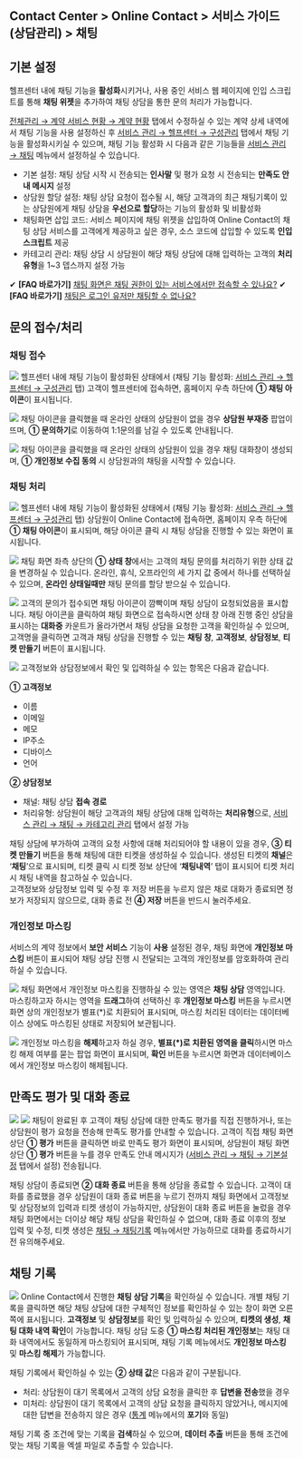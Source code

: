 ## Contact Center > Online Contact > 서비스 가이드 (상담관리) > 채팅

## 기본 설정
헬프센터 내에 채팅 기능을 **활성화**시키거나, 사용 중인 서비스 웹 페이지에 인입 스크립트를 통해 **채팅 위젯**을 추가하여 채팅 상담을 통한 문의 처리가 가능합니다.

[전체관리 → 계약 서비스 현황 → 계약 현황](https://docs.toast.com/ko/Contact%20Center/ko/online-contact-guide-global-management/#_2) 탭에서 수정하실 수 있는 계약 상세 내역에서 채팅 기능을 사용 설정하신 후 [서비스 관리 → 헬프센터 → 구성관리](https://docs.toast.com/ko/Contact%20Center/ko/online-contact-guide-service-management/#_38) 탭에서 채팅 기능을 활성화시키실 수 있으며, 채팅 기능 활성화 시 다음과 같은 기능들을 [서비스 관리 → 채팅](https://docs.toast.com/ko/Contact%20Center/ko/online-contact-guide-service-management/#_3) 메뉴에서 설정하실 수 있습니다.

-	기본 설정: 채팅 상담 시작 시 전송되는 **인사말** 및 평가 요청 시 전송되는 **만족도 안내 메시지** 설정
-	상담원 할당 설정: 채팅 상담 요청이 접수될 시, 해당 고객과의 최근 채팅기록이 있는 상담원에게 채팅 상담을 **우선으로 할당**하는 기능의 활성화 및 비활성화
-	채팅화면 삽입 코드: 서비스 페이지에 채팅 위젯을 삽입하여 Online Contact의 채팅 상담 서비스를 고객에게 제공하고 싶은 경우, 소스 코드에 삽입할 수 있도록 **인입 스크립트** 제공
-	카테고리 관리: 채팅 상담 시 상담원이 해당 채팅 상담에 대해 입력하는 고객의 **처리유형**을 1~3 뎁스까지 설정 가능

✔ **\[FAQ 바로가기]** [채팅 화면은 채팅 권한이 있는 서비스에서만 접속할 수 있나요?](https://nhn-contact.oc.toast.com/oc/hc/article/102/)
✔ **\[FAQ 바로가기]** [채팅은 로그인 유저만 채팅할 수 없나요?](https://nhn-contact.oc.toast.com/oc/hc/article/53/)

## 문의 접수/처리
### 채팅 접수
![](http://static.toastoven.net/prod_contact_center/5.2-(1).png)
헬프센터 내에 채팅 기능이 활성화된 상태에서 (채팅 기능 활성화: [서비스 관리 → 헬프센터 → 구성관리](https://docs.toast.com/ko/Contact%20Center/ko/online-contact-guide-service-management/#_38) 탭) 고객이 헬프센터에 접속하면, 홈페이지 우측 하단에 **① 채팅 아이콘**이 표시됩니다.


![](http://static.toastoven.net/prod_contact_center/5.2-(2).png)
채팅 아이콘을 클릭했을 때 온라인 상태의 상담원이 없을 경우 **상담원 부재중** 팝업이 뜨며, **① 문의하기**로 이동하여 1:1문의를 남길 수 있도록 안내됩니다.


![](http://static.toastoven.net/prod_contact_center/5.2-(3).png)
채팅 아이콘을 클릭했을 때 온라인 상태의 상담원이 있을 경우 채팅 대화창이 생성되며, **① 개인정보 수집 동의** 시 상담원과의 채팅을 시작할 수 있습니다. 


### 채팅 처리
![](http://static.toastoven.net/prod_contact_center/5.2-(4).png)
헬프센터 내에 채팅 기능이 활성화된 상태에서 (채팅 기능 활성화: [서비스 관리 → 헬프센터 → 구성관리](https://docs.toast.com/ko/Contact%20Center/ko/online-contact-guide-service-management/#_38) 탭) 상담원이 Online Contact에 접속하면, 홈페이지 우측 하단에 **① 채팅 아이콘**이 표시되며, 해당 아이콘 클릭 시 채팅 상담을 진행할 수 있는 화면이 표시됩니다.

![](http://static.toastoven.net/prod_contact_center/5.2-(5)_1.png)
채팅 화면 좌측 상단의 **① 상태 창**에서는 고객의 채팅 문의를 처리하기 위한 상태 값을 변경하실 수 있습니다. 온라인, 휴식, 오프라인의 세 가지 값 중에서 하나를 선택하실 수 있으며, **온라인 상태일때만** 채팅 문의를 할당 받으실 수 있습니다.

![](http://static.toastoven.net/prod_contact_center/5.2-(6).gif)
고객의 문의가 접수되면 채팅 아이콘이 깜빡이며 채팅 상담이 요청되었음을 표시합니다. 채팅 아이콘을 클릭하여 채팅 화면으로 접속하시면 상태 창 아래 진행 중인 상담을 표시하는 **대화중** 카운트가 올라가면서 채팅 상담을 요청한 고객을 확인하실 수 있으며, 고객명을 클릭하면 고객과 채팅 상담을 진행할 수 있는 **채팅 창**, **고객정보**, **상담정보**, **티켓 만들기** 버튼이 표시됩니다. 

![](http://static.toastoven.net/prod_contact_center/5.2-(5)_2.png)
고객정보와 상담정보에서 확인 및 입력하실 수 있는 항목은 다음과 같습니다.

**① 고객정보**

-	이름
-	이메일
-	메모
-	IP주소
-	디바이스
- 언어

**② 상담정보**

-	채널: 채팅 상담 **접속 경로**
-	처리유형: 상담원이 해당 고객과의 채팅 상담에 대해 입력하는 **처리유형**으로, [서비스 관리 → 채팅 → 카테고리 관리](https://docs.toast.com/ko/Contact%20Center/ko/online-contact-guide-service-management/#_7) 탭에서 설정 가능

채팅 상담에 부가하여 고객의 요청 사항에 대해 처리되어야 할 내용이 있을 경우, **③ 티켓 만들기** 버튼을 통해 채팅에 대한 티켓을 생성하실 수 있습니다. 생성된 티켓의 **채널**은 ‘**채팅**’으로 표시되며, 티켓 클릭 시 티켓 정보 상단에 ‘**채팅내역**’ 탭이 표시되어 티켓 처리 시 채팅 내역을 참고하실 수 있습니다.  
고객정보와 상담정보 입력 및 수정 후 저장 버튼을 누르지 않은 채로 대화가 종료되면 정보가 저장되지 않으므로, 대화 종료 전 **④ 저장** 버튼을 반드시 눌러주세요.

### 개인정보 마스킹
서비스의 계약 정보에서 **보안 서비스** 기능이 **사용** 설정된 경우, 채팅 화면에 **개인정보 마스킹** 버튼이 표시되어 채팅 상담 진행 시 전달되는 고객의 개인정보를 암호화하여 관리하실 수 있습니다.  

![](http://static.toastoven.net/prod_contact_center/masking_3.gif)
채팅 화면에서 개인정보 마스킹을 진행하실 수 있는 영역은 **채팅 상담** 영역입니다. 마스킹하고자 하시는 영역을 **드래그**하여 선택하신 후 **개인정보 마스킹** 버튼을 누르시면 화면 상의 개인정보가 별표(\*)로 치환되어 표시되며, 마스킹 처리된 데이터는 데이터베이스 상에도 마스킹된 상태로 저장되어 보관됩니다.

![](http://static.toastoven.net/prod_contact_center/masking_4.gif)
개인정보 마스킹을 **해제**하고자 하실 경우, **별표(\*)로 치환된 영역을 클릭**하시면 마스킹 해제 여부를 묻는 팝업 화면이 표시되며, **확인** 버튼을 누르시면 화면과 데이터베이스에서 개인정보 마스킹이 해제됩니다. 

## 만족도 평가 및 대화 종료
![](http://static.toastoven.net/prod_contact_center/5.3-(1).png)
![](http://static.toastoven.net/prod_contact_center/5.3-(2).png)
채팅이 완료된 후 고객이 채팅 상담에 대한 만족도 평가를 직접 진행하거나, 또는 상담원이 평가 요청을 전송해 만족도 평가를 안내할 수 있습니다. 고객이 직접 채팅 화면 상단 **① 평가** 버튼을 클릭하면 바로 만족도 평가 화면이 표시되며, 상담원이 채팅 화면 상단 **① 평가** 버튼을 누를 경우 만족도 안내 메시지가 ([서비스 관리 → 채팅 → 기본설정](https://docs.toast.com/ko/Contact%20Center/ko/online-contact-guide-service-management/#_4) 탭에서 설정) 전송됩니다.

채팅 상담이 종료되면 **② 대화 종료** 버튼을 통해 상담을 종료할 수 있습니다. 고객이 대화를 종료했을 경우 상담원이 대화 종료 버튼을 누르기 전까지 채팅 화면에서 고객정보 및 상담정보의 입력과 티켓 생성이 가능하지만, 상담원이 대화 종료 버튼을 눌렀을 경우 채팅 화면에서는 더이상 해당 채팅 상담을 확인하실 수 없으며, 대화 종료 이후의 정보 입력 및 수정, 티켓 생성은 [채팅 → 채팅기록](https://docs.toast.com/ko/Contact%20Center/ko/online-contact-guide-chat/#_7) 메뉴에서만 가능하므로 대화를 종료하시기 전 유의해주세요. 

## 채팅 기록
![](http://static.toastoven.net/prod_contact_center/5.4-(2)_2.png)
Online Contact에서 진행한 **채팅 상담 기록**을 확인하실 수 있습니다. 개별 채팅 기록을 클릭하면 해당 채팅 상담에 대한 구체적인 정보를 확인하실 수 있는 창이 화면 오른쪽에 표시됩니다. 
**고객정보** 및 **상담정보**를 확인 및 입력하실 수 있으며, **티켓의 생성**, **채팅 대화 내역 확인**이 가능합니다. 채팅 상담 도중 **① 마스킹 처리된 개인정보**는 채팅 대화 내역에서도 동일하게 마스킹되어 표시되며, 채팅 기록 메뉴에서도 **개인정보 마스킹** 및 **마스킹 해제**가 가능합니다. 

채팅 기록에서 확인하실 수 있는 **② 상태 값**은 다음과 같이 구분됩니다.

-	처리: 상담원이 대기 목록에서 고객의 상담 요청을 클릭한 후 **답변을 전송**했을 경우
-	미처리: 상담원이 대기 목록에서 고객의 상담 요청을 클릭하지 않았거나, 메시지에 대한 답변을 전송하지 않은 경우 ([통계](https://docs.toast.com/ko/Contact%20Center/ko/online-contact-guide-report/) 메뉴에서의 **포기**와 동일)

채팅 기록 중 조건에 맞는 기록을 **검색**하실 수 있으며, **데이터 추출** 버튼을 통해 조건에 맞는 채팅 기록을 엑셀 파일로 추출할 수 있습니다.
